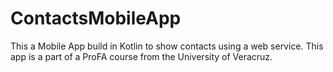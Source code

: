 # ContactsMobileApp
This a Mobile App build in Kotlin to show contacts using a web service. This app is a part of a ProFA course from the University of Veracruz.
